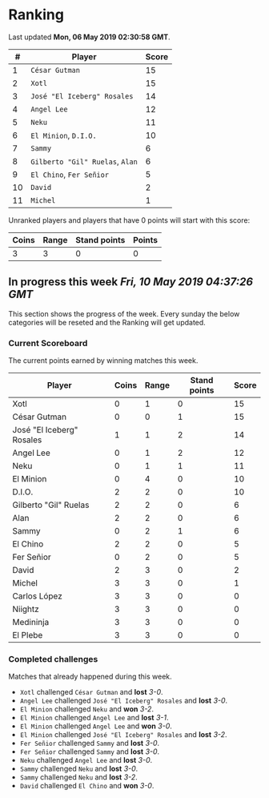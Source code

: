 # Ranking

Last updated **Mon, 06 May 2019 02:30:58 GMT**.

|#|Player|Score|
|-|------|-----|
|1|`César Gutman`|15|
|2|`Xotl`|15|
|3|`José "El Iceberg" Rosales`|14|
|4|`Angel Lee`|12|
|5|`Neku`|11|
|6|`El Minion`, `D.I.O.`|10|
|7|`Sammy`|6|
|8|`Gilberto "Gil" Ruelas`, `Alan`|6|
|9|`El Chino`, `Fer Señior`|5|
|10|`David`|2|
|11|`Michel`|1|

Unranked players and players that have 0 points will start with this score:

|Coins|Range|Stand points|Points|
|-----|-----|------------|------|
|3|3|0|0|

## In progress this week *Fri, 10 May 2019 04:37:26 GMT*
This section shows the progress of the week. Every sunday the below categories will be reseted and the Ranking will get updated.

### Current Scoreboard
The current points earned by winning matches this week.

|Player|Coins|Range|Stand points|Score|
|------|-----|-----|------------|-----|
|Xotl|0|1|0|15|
|César Gutman|0|0|1|15|
|José "El Iceberg" Rosales|1|1|2|14|
|Angel Lee|0|1|2|12|
|Neku|0|1|1|11|
|El Minion|0|4|0|10|
|D.I.O.|2|2|0|10|
|Gilberto "Gil" Ruelas|2|2|0|6|
|Alan|2|2|0|6|
|Sammy|0|2|1|6|
|El Chino|2|2|0|5|
|Fer Señior|0|2|0|5|
|David|2|3|0|2|
|Michel|3|3|0|1|
|Carlos López|3|3|0|0|
|Niightz|3|3|0|0|
|Medininja|3|3|0|0|
|El Plebe|3|3|0|0|

### Completed challenges
Matches that already happened during this week.

* `Xotl` challenged `César Gutman` and **lost** *3-0*.
* `Angel Lee` challenged `José "El Iceberg" Rosales` and **lost** *3-0*.
* `El Minion` challenged `Neku` and **won** *3-2*.
* `El Minion` challenged `Angel Lee` and **lost** *3-1*.
* `El Minion` challenged `Angel Lee` and **won** *3-0*.
* `El Minion` challenged `José "El Iceberg" Rosales` and **lost** *3-2*.
* `Fer Señior` challenged `Sammy` and **lost** *3-0*.
* `Fer Señior` challenged `Sammy` and **lost** *3-0*.
* `Neku` challenged `Angel Lee` and **lost** *3-0*.
* `Sammy` challenged `Neku` and **lost** *3-0*.
* `Sammy` challenged `Neku` and **lost** *3-2*.
* `David` challenged `El Chino` and **won** *3-0*.
